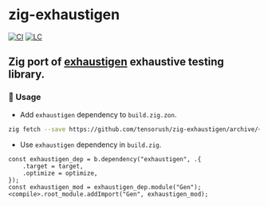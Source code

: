 # zig-exhaustigen

[![CI][ci-shd]][ci-url]
[![LC][lc-shd]][lc-url]

## Zig port of [exhaustigen](https://github.com/graydon/exhaustigen-rs) exhaustive testing library.

### :rocket: Usage

- Add `exhaustigen` dependency to `build.zig.zon`.

```sh
zig fetch --save https://github.com/tensorush/zig-exhaustigen/archive/<git_tag_or_commit_hash>.tar.gz
```

- Use `exhaustigen` dependency in `build.zig`.

```zig
const exhaustigen_dep = b.dependency("exhaustigen", .{
    .target = target,
    .optimize = optimize,
});
const exhaustigen_mod = exhaustigen_dep.module("Gen");
<compile>.root_module.addImport("Gen", exhaustigen_mod);
```

<!-- MARKDOWN LINKS -->

[ci-shd]: https://img.shields.io/github/actions/workflow/status/tensorush/zig-exhaustigen/ci.yaml?branch=main&style=for-the-badge&logo=github&label=CI&labelColor=black
[ci-url]: https://github.com/tensorush/zig-exhaustigen/blob/main/.github/workflows/ci.yaml
[lc-shd]: https://img.shields.io/github/license/tensorush/zig-exhaustigen.svg?style=for-the-badge&labelColor=black
[lc-url]: https://github.com/tensorush/zig-exhaustigen/blob/main/LICENSE
